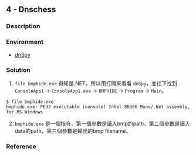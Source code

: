 
## 4 - Dnschess
### Description 
> 

### Environment
- [dnSpy](https://github.com/0xd4d/dnSpy)

### Solution

1. `file bmphide.exe` 得知是.NET，所以用打開來看看 `dnSpy`，並往下找到 `ConsoleApp1` -> `ConsoleApp1.exe` -> `BMPHIDE` -> `Program` -> `Main`。
```shell
$ file bmphide.exe
bmphide.exe: PE32 executable (console) Intel 80386 Mono/.Net assembly, for MS Windows
```

2. `bmphide.exe` 是一個指令，第一個參數是讀入bmp的path，第二個參數是讀入data的path，第三個參數是輸出的bmp filename。


### Reference

